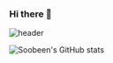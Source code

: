 ### Hi there 👋

<!--
**kumsil1006/kumsil1006** is a ✨ _special_ ✨ repository because its `README.md` (this file) appears on your GitHub profile.

Here are some ideas to get you started:

- 🔭 I’m currently working on ...
- 🌱 I’m currently learning ...
- 👯 I’m looking to collaborate on ...
- 🤔 I’m looking for help with ...
- 💬 Ask me about ...
- 📫 How to reach me: ...
- 😄 Pronouns: ...
- ⚡ Fun fact: ...
-->

![header](https://capsule-render.vercel.app/api?type=waving&color=auto&height=300&section=header&text=Soobeen%20Yoon&fontSize=90)

![Soobeen's GitHub stats](https://github-readme-stats.vercel.app/api?username=kumsil1006&show_icons=true&theme=buefy)
